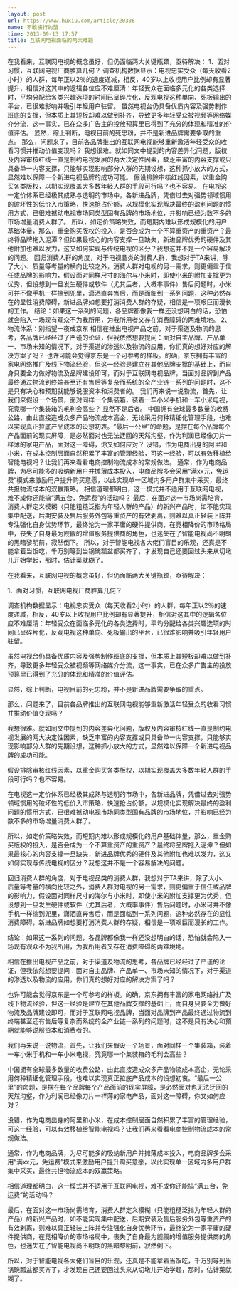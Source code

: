 ```yaml
---
layout: post
url: https://www.huxiu.com/article/20306
name: 不敢横行的蟹
time: 2013-09-13 17:57
title: 互联网电视面临的两大难题
---
```

在我看来，互联网电视的概念虽好，但仍面临两大关键瓶颈，亟待解决： 1、面对习惯，互联网电视厂商胜算几何？ 调查机构数据显示：电视忠实受众（每天收看2小时）的人群，每年正以2％的速度递减，相反，40岁以上收视用户比例却有显著提升，相信对这其中的逻辑各位应不难厘清：年轻受众在面临多元化的各类选择时，平均分配给各类兴趣选项的时间已呈碎片化，反观电视这种单向、死板输出的平台，已很难影响并吸引年轻用户驻留。 虽然电视台仍具备优质内容及强势制作班底的支撑，但本质上其短板却难以做到补齐，导致更多年轻受众被视频等网络媒介分流，这一事实，已在众多广告主的投放预算里已得到了充分的体现和精准的价值评估。 显然，综上判断，电视目前的死忠粉，并不是新进品牌需要争取的重点。 那么，问题来了，目前各品牌推出的互联网电视能够重新激活年轻受众的收看习惯并推动价值变现吗？ 我想很难。就如同文中提到的内容差异化问题，版权及内容审核红线一直是制约电视发展的两大决定性因素，缺乏丰富的内容支撑或只具备单一内容支撑，只能够实现影响部分人群的先期设想，这种抓小放大的方式，显然难以保障一个新进电视品牌的成功可能。 假设排除审核红线因素，以重金购买各类版权，以期实现覆盖大多数年轻人群的手段可行吗？也不容易。 在电视这一定价体系已经极其成熟与透明的市场中，各新进品牌，凭借过去对强势领域惯用的破坏性的低价入市策略，快速抢占份额，以规模化实现解决最终的盈利问题的惯用方式，已很难撼动电视市场同类型固有品牌的市场地位，并影响已经为数不多的市场增量消费人群了。 所以，如定价策略失效，而短期内难以形成规模化的用户基础体量，那么，重金购买版权的投入，是否会成为一个不算重资产的重资产？最终将品牌拖入泥潭？但如果最核心的内容支撑一旦缺失，新进品牌优秀的硬件及其他附加也难以发力，这又如何实现与传统电视的区分？我想这并不是一个容易解决的问题。 回归消费人群的角度，对于电视品类的消费人群，我想对于TA来讲，除了大小、质量等考量的横向比较之外，消费人群对电视的另一需求，则更偏重于信任或品牌的影响力，假设面对同样尺寸的海尔与小米时，即使小米的附加支撑更为优秀，但设想到一旦发生硬件或软件（尤其后者，大概率事件）售后问题时，小米可并不像手机一样揣到兜里，潇洒直奔售后，而是面临到一系列问题，这种必然存在的显性消费障碍，新进品牌如想要打消消费人群的存疑，相信是一项艰巨而漫长的工作。 结论：如果这一系列的问题，各品牌都像我一样还没想明白的话，恐怕就会陷入一场现有观众不为我所用，为我所用者又存在消费障碍的两难境地。 2、物流体系：别指望一夜成京东 相信在推出电视产品之前，对于渠道及物流的思考，各品牌已经经过了严谨的论证，但我依然想要提问：面对自主品牌、产品单一、市场未知的情况下，对于渠道的渗透以及物流的应用，你们真的想好对应的解决方案了吗？ 也许可能会觉得京东是一个可参考的样板。的确，京东拥有丰富的家电网络推广及线下物流经验，但这一经验是建立在其他品牌支撑的基础上，而自身只要全力做好物流及品牌建设即可，而对于互联网电视品牌，当面对品牌到产品最终通过物流到终端甚至还有售后等复杂而系统的全产业链一系列的问题时，这不是只有决心和预期就能够说服资本和消费者的。 我们再来说一说物流，首先，让我们来假设一个场景，面对同样一个集装箱，装着一车小米手机和一车小米电视，究竟哪一个集装箱的毛利会高些？ 显然不是后者。 中国拥有全球最多数量的收费公路，由此直接造成众多产品物流成本高企，无论采用何种精细化管理手段，也难以实现真正拉底产品成本的设想初衷。“最后一公里”的命题，是摆在每个品牌每个产品面前的现实屏障，是必然面对也无法迂回的天然沟壑，作为利润已经像刀片一样薄的家电产品，面对这一障碍，你又如何应对？ 没错，作为电商出身的阿里和小米，在成本控制层面自然积累了丰富的管理经验，可这一经验，可以有效移植给智能电视吗？让我们再来看看电商控制物流成本的常规做法。 通常，作为电商品牌，为尽可能多的吸纳新用户并摊薄成本投入，电商品牌多会采用“满xx元，免运费”模式来激励用户提升购买意愿，以此实现单一区域内多用户群集中采买，最终共担物流成本的双赢策略。 相信道理都明白，这一模式并不适用于互联网电视，难不成你还能搞“满五台，免运费”的活动吗？ 最后，在面对这一市场尚需培育，消费人群定义模糊（只能粗糙泛指为年轻人群的产品）的新兴产品时，如不能实现集中配送，后期安装及售后服务外包等重资产的有效剥离，则难以真正轻装上阵并专注强化自身优势环节，最终沦为一家平庸的硬件提供商，在竞相降价的市场格局中，丧失了自身最为觊觎的增值服务提供商的角色，也迷失在了智能电视尚不明朗的黑暗黎明前，寂然倒下。 所以，对于智能电视各大佬们盲目的乐观，还真是不能拿着当饭吃，千万别等到当锅碗瓢盆都买齐了，才发现自己还要回过头来从切墩儿开始学起，那时，估计菜就糊了。

在我看来，互联网电视的概念虽好，但仍面临两大关键瓶颈，亟待解决：

1、面对习惯，互联网电视厂商胜算几何？

调查机构数据显示：电视忠实受众（每天收看2小时）的人群，每年正以2％的速度递减，相反，40岁以上收视用户比例却有显著提升，相信对这其中的逻辑各位应不难厘清：年轻受众在面临多元化的各类选择时，平均分配给各类兴趣选项的时间已呈碎片化，反观电视这种单向、死板输出的平台，已很难影响并吸引年轻用户驻留。

虽然电视台仍具备优质内容及强势制作班底的支撑，但本质上其短板却难以做到补齐，导致更多年轻受众被视频等网络媒介分流，这一事实，已在众多广告主的投放预算里已得到了充分的体现和精准的价值评估。

显然，综上判断，电视目前的死忠粉，并不是新进品牌需要争取的重点。

那么，问题来了，目前各品牌推出的互联网电视能够重新激活年轻受众的收看习惯并推动价值变现吗？

我想很难。就如同文中提到的内容差异化问题，版权及内容审核红线一直是制约电视发展的两大决定性因素，缺乏丰富的内容支撑或只具备单一内容支撑，只能够实现影响部分人群的先期设想，这种抓小放大的方式，显然难以保障一个新进电视品牌的成功可能。

假设排除审核红线因素，以重金购买各类版权，以期实现覆盖大多数年轻人群的手段可行吗？也不容易。

在电视这一定价体系已经极其成熟与透明的市场中，各新进品牌，凭借过去对强势领域惯用的破坏性的低价入市策略，快速抢占份额，以规模化实现解决最终的盈利问题的惯用方式，已很难撼动电视市场同类型固有品牌的市场地位，并影响已经为数不多的市场增量消费人群了。

所以，如定价策略失效，而短期内难以形成规模化的用户基础体量，那么，重金购买版权的投入，是否会成为一个不算重资产的重资产？最终将品牌拖入泥潭？但如果最核心的内容支撑一旦缺失，新进品牌优秀的硬件及其他附加也难以发力，这又如何实现与传统电视的区分？我想这并不是一个容易解决的问题。

回归消费人群的角度，对于电视品类的消费人群，我想对于TA来讲，除了大小、质量等考量的横向比较之外，消费人群对电视的另一需求，则更偏重于信任或品牌的影响力，假设面对同样尺寸的海尔与小米时，即使小米的附加支撑更为优秀，但设想到一旦发生硬件或软件（尤其后者，大概率事件）售后问题时，小米可并不像手机一样揣到兜里，潇洒直奔售后，而是面临到一系列问题，这种必然存在的显性消费障碍，新进品牌如想要打消消费人群的存疑，相信是一项艰巨而漫长的工作。

结论：如果这一系列的问题，各品牌都像我一样还没想明白的话，恐怕就会陷入一场现有观众不为我所用，为我所用者又存在消费障碍的两难境地。

相信在推出电视产品之前，对于渠道及物流的思考，各品牌已经经过了严谨的论证，但我依然想要提问：面对自主品牌、产品单一、市场未知的情况下，对于渠道的渗透以及物流的应用，你们真的想好对应的解决方案了吗？

也许可能会觉得京东是一个可参考的样板。的确，京东拥有丰富的家电网络推广及线下物流经验，但这一经验是建立在其他品牌支撑的基础上，而自身只要全力做好物流及品牌建设即可，而对于互联网电视品牌，当面对品牌到产品最终通过物流到终端甚至还有售后等复杂而系统的全产业链一系列的问题时，这不是只有决心和预期就能够说服资本和消费者的。

我们再来说一说物流，首先，让我们来假设一个场景，面对同样一个集装箱，装着一车小米手机和一车小米电视，究竟哪一个集装箱的毛利会高些？

中国拥有全球最多数量的收费公路，由此直接造成众多产品物流成本高企，无论采用何种精细化管理手段，也难以实现真正拉底产品成本的设想初衷。“最后一公里”的命题，是摆在每个品牌每个产品面前的现实屏障，是必然面对也无法迂回的天然沟壑，作为利润已经像刀片一样薄的家电产品，面对这一障碍，你又如何应对？

没错，作为电商出身的阿里和小米，在成本控制层面自然积累了丰富的管理经验，可这一经验，可以有效移植给智能电视吗？让我们再来看看电商控制物流成本的常规做法。

通常，作为电商品牌，为尽可能多的吸纳新用户并摊薄成本投入，电商品牌多会采用“满xx元，免运费”模式来激励用户提升购买意愿，以此实现单一区域内多用户群集中采买，最终共担物流成本的双赢策略。

相信道理都明白，这一模式并不适用于互联网电视，难不成你还能搞“满五台，免运费”的活动吗？

最后，在面对这一市场尚需培育，消费人群定义模糊（只能粗糙泛指为年轻人群的产品）的新兴产品时，如不能实现集中配送，后期安装及售后服务外包等重资产的有效剥离，则难以真正轻装上阵并专注强化自身优势环节，最终沦为一家平庸的硬件提供商，在竞相降价的市场格局中，丧失了自身最为觊觎的增值服务提供商的角色，也迷失在了智能电视尚不明朗的黑暗黎明前，寂然倒下。

所以，对于智能电视各大佬们盲目的乐观，还真是不能拿着当饭吃，千万别等到当锅碗瓢盆都买齐了，才发现自己还要回过头来从切墩儿开始学起，那时，估计菜就糊了。

